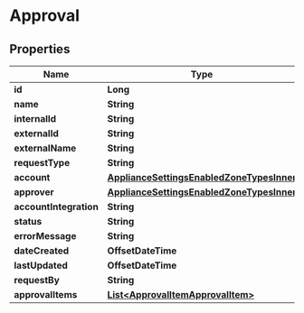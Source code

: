 

# Approval


## Properties

| Name | Type | Description | Notes |
|------------ | ------------- | ------------- | -------------|
|**id** | **Long** |  |  [optional] |
|**name** | **String** |  |  [optional] |
|**internalId** | **String** |  |  [optional] |
|**externalId** | **String** |  |  [optional] |
|**externalName** | **String** |  |  [optional] |
|**requestType** | **String** |  |  [optional] |
|**account** | [**ApplianceSettingsEnabledZoneTypesInner**](ApplianceSettingsEnabledZoneTypesInner.md) |  |  [optional] |
|**approver** | [**ApplianceSettingsEnabledZoneTypesInner**](ApplianceSettingsEnabledZoneTypesInner.md) |  |  [optional] |
|**accountIntegration** | **String** |  |  [optional] |
|**status** | **String** |  |  [optional] |
|**errorMessage** | **String** |  |  [optional] |
|**dateCreated** | **OffsetDateTime** |  |  [optional] |
|**lastUpdated** | **OffsetDateTime** |  |  [optional] |
|**requestBy** | **String** |  |  [optional] |
|**approvalItems** | [**List&lt;ApprovalItemApprovalItem&gt;**](ApprovalItemApprovalItem.md) |  |  [optional] |



